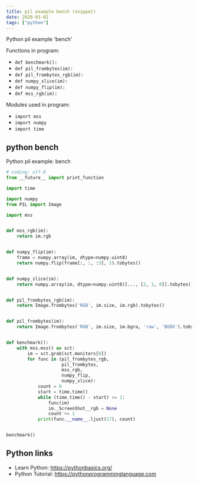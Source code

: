 ```yaml
---
title: pil example bench (snippet)
date: 2020-03-02
tags: ["python"]
---
```

Python pil example 'bench'

Functions in program: 
* `def benchmark():`
* `def pil_frombytes(im):`
* `def pil_frombytes_rgb(im):`
* `def numpy_slice(im):`
* `def numpy_flip(im):`
* `def mss_rgb(im):`

Modules used in program: 
* `import mss`
* `import numpy`
* `import time`

## python bench

Python pil example: bench

```python
# coding: utf-8
from __future__ import print_function

import time

import numpy
from PIL import Image

import mss


def mss_rgb(im):
    return im.rgb


def numpy_flip(im):
    frame = numpy.array(im, dtype=numpy.uint8)
    return numpy.flip(frame[:, :, :3], 2).tobytes()


def numpy_slice(im):
    return numpy.array(im, dtype=numpy.uint8)[..., [2, 1, 0]].tobytes()


def pil_frombytes_rgb(im):
    return Image.frombytes('RGB', im.size, im.rgb).tobytes()


def pil_frombytes(im):
    return Image.frombytes('RGB', im.size, im.bgra, 'raw', 'BGRX').tobytes()


def benchmark():
    with mss.mss() as sct:
        im = sct.grab(sct.monitors[0])
        for func in (pil_frombytes_rgb,
                     pil_frombytes,
                     mss_rgb,
                     numpy_flip,
                     numpy_slice):
            count = 0
            start = time.time()
            while (time.time() - start) <= 1:
                func(im)
                im._ScreenShot__rgb = None
                count += 1
            print(func.__name__.ljust(17), count)


benchmark()


```

## Python links

- Learn Python: https://pythonbasics.org/
- Python Tutorial: https://pythonprogramminglanguage.com
